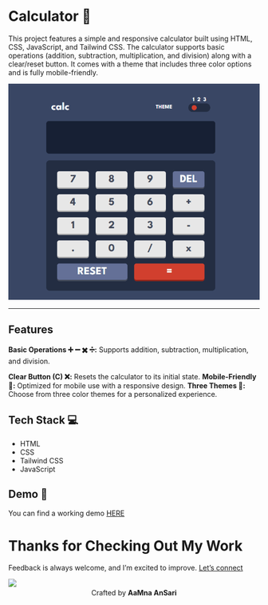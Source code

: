 # Calculator 🧮

This project features a simple and responsive calculator built using HTML, CSS, JavaScript, and Tailwind CSS. The calculator supports basic operations (addition, subtraction, multiplication, and division) along with a clear/reset button. It comes with a theme that includes three color options and is fully mobile-friendly.

<p align="center">
  <img src="./images/calculator.gif" alt="See Result">
</p>

---

## Features
**Basic Operations ➕ ➖ ✖️ ➗:** Supports addition, subtraction, multiplication, and division.

**Clear Button (C) ❌:** Resets the calculator to its initial state.
**Mobile-Friendly 📱:** Optimized for mobile use with a responsive design.
**Three Themes 🎨:** Choose from three color themes for a personalized experience.

## Tech Stack 💻
- HTML 
- CSS 
- Tailwind CSS 
- JavaScript 

##  Demo 🎥
You can find a working demo [HERE](https://simple-calculaor.netlify.app/)


# Thanks for Checking Out My Work

Feedback is always welcome, and I’m excited to improve. 
[Let’s connect](https://linktr.ee/aamna_ansari)

<img src="https://user-images.githubusercontent.com/73097560/115834477-dbab4500-a447-11eb-908a-139a6edaec5c.gif">

<div align = 'center'>
 Crafted by <b>AaMna AnSari
</div>




